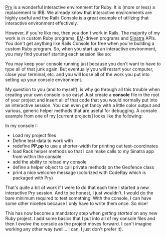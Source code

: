 [Pry][1] is a wonderful interactive environment for Ruby. It is (more or less)
a replacement to IRB. We already know that interactive environments are highly
useful and the Rails Console is a great example of utilizing that interactive
environment effectively. 

However, if you're like me, then you don't work in Rails. The majority of my
work is in custom Ruby programs, [EM][2]-driven programs and [Sinatra][4] APIs.
You don't get anything like Rails Console for free when you're building a custom
Ruby program. So, when you start up an interactive environment, you may find
yourself starting each session like so:

<script src="https://gist.github.com/2844201.js"> 
</script>

You may keep your console running just because you don't want to have to type
all of that junk again. But eventually you will restart your computer, close
your terminal, etc. and you will loose all of the work you put into setting up
your console environment. 

My question to you (and to myself), is why go through all this trouble when
creating your own console is so easy! Just create a __console__ file in the
root of your project and insert all of that code that you would normally put
into an interactive session. You can even get fancy with a little color output
and various, generic helper methods that are useful for debugging. A console
example from one of my [current projects] looks like the following:

<script src="https://gist.github.com/2844251.js"> 
</script>

In my console I:

- Load my project files
- Define test-data to work with
- redefine __PP.pp__ to use a shorter-width for printing out test-coordinates
- load Rack helper methods so that I can make calls to my Sinatra app from
within the console
- add the ability to reload my console
- define a helper object to call private methods on the Geofence class
- print a nice welcome message (colorized with CodeRay which is packaged with
Pry)

That's quite a bit of work if I were to do that each time I started a new
interactive Pry session. And to be honest, I just wouldn't. I would do the bare
minimum required to test something. With the console, I can have some other
niceties because I only have to write them once. So nice!

This has now become a mandatory step when _getting started_ on any new Ruby
project. I add some basics that I put into all of my console files and then
I evolve the console as the project moves forward. I can't imagine working
any other way (well... I can, I just don't prefer it).


  [1]: http://pry.github.com/
  [2]: http://rubyeventmachine.com/
  [3]: https://github.com/JohnMurray/geofence-server-example
  [4]: http://www.sinatrarb.com/
